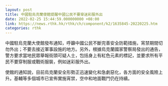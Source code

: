 ```yaml
---
layout: post
title: 中國駐烏克蘭使館提醒中國公民不要穿迷彩服外出
date: 2022-02-25 15:44:59.000000000 +08:00
link: https://news.rthk.hk/rthk/ch/component/k2/1635845-20220225.htm
categories: rthk
---
```


中國駐烏克蘭大使館發布通知，呼籲中國公民不斷完善安全防範措施，宵禁期間切勿外出；不要去接近軍事設施的地方。另外，根據烏克蘭國家警察局發出的通告，警方要求當地民眾舉報街頭可疑人士，包括身上有紅色元素的標記，並要求所有平民不要穿制服或戰術服裝，例如迷彩服外出。

使館的通知說，目前烏克蘭安全形勢正迅速變化和急劇惡化，各方面的安全風險上升。基輔等多個城市已宣佈實施宵禁，空中和地面戰鬥仍在持續。

